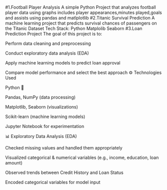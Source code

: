 #1.Football Player Analysis
A simple Python Project that analyzes football player data using graphs
includes player appearances,minutes played,goals and assists using pandas and matlplotlib
#2.Titanic Survival Prediction 
A machine learning project that predicts survival chances of passengers on the Titanic Dataset
Tech Stack:
Python
Matplolib
Seaborn
#3.Loan Prediction Project
The goal of this project is to:

Perform data cleaning and preprocessing

Conduct exploratory data analysis (EDA)

Apply machine learning models to predict loan approval

Compare model performance and select the best approach
⚙️ Technologies Used

Python 🐍

Pandas, NumPy (data processing)

Matplotlib, Seaborn (visualizations)

Scikit-learn (machine learning models)

Jupyter Notebook for experimentation

📊 Exploratory Data Analysis (EDA)

Checked missing values and handled them appropriately

Visualized categorical & numerical variables (e.g., income, education, loan amount)

Observed trends between Credit History and Loan Status

Encoded categorical variables for model input
